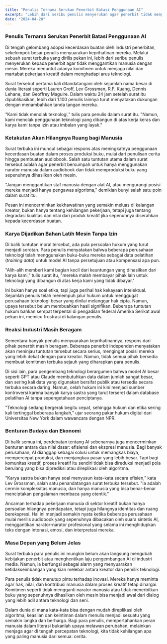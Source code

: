 ```yaml
---
title: "Penulis Ternama Serukan Penerbit Batasi Penggunaan AI"
excerpt: "Lebih dari seribu penulis menyerukan agar penerbit tidak menggantikan narator manusia dan staf editorial dengan teknologi AI, di tengah kekhawatiran atas penggunaan karya mereka tanpa izin dalam pelatihan model kecerdasan buatan."
date: "2024-04-28"
---
```


### Penulis Ternama Serukan Penerbit Batasi Penggunaan AI

Di tengah gelombang adopsi kecerdasan buatan oleh industri penerbitan, sekelompok besar penulis menyuarakan keprihatinan mereka. Melalui sebuah surat terbuka yang dirilis pekan ini, lebih dari seribu penulis menyerukan kepada penerbit agar tidak menggantikan manusia dengan mesin. Mereka menuntut adanya komitmen untuk menjaga nilai dan martabat pekerjaan kreatif dalam menghadapi arus teknologi.

Surat tersebut pertama kali ditandatangani oleh sejumlah nama besar di dunia literasi seperti Lauren Groff, Lev Grossman, R.F. Kuang, Dennis Lehane, dan Geoffrey Maguire. Dalam waktu 24 jam setelah surat itu dipublikasikan, lebih dari 1.100 penulis lainnya turut menyatakan dukungan dengan menambahkan tanda tangan mereka.

"Kami tidak menolak teknologi," tulis para penulis dalam surat itu. "Namun, kami menolak penggunaan teknologi yang dibangun di atas kerja keras dan karya kami tanpa izin atau imbalan yang layak."

### Ketakutan Akan Hilangnya Ruang bagi Manusia

Surat terbuka ini muncul sebagai respons atas meningkatnya penggunaan kecerdasan buatan dalam proses produksi buku, mulai dari penulisan cerita hingga pembuatan audiobook. Salah satu tuntutan utama dalam surat tersebut adalah agar penerbit bersumpah untuk hanya menggunakan narator manusia dalam audiobook dan tidak memproduksi buku yang sepenuhnya dihasilkan oleh mesin.

"Jangan menggantikan staf manusia dengan alat AI, atau mengurangi posisi mereka menjadi hanya pengawas algoritma," demikian bunyi salah satu poin dalam surat itu.

Pesan ini mencerminkan kekhawatiran yang semakin meluas di kalangan kreator, bukan hanya tentang kehilangan pekerjaan, tetapi juga tentang degradasi kualitas dan nilai dari produk kreatif jika sepenuhnya diserahkan kepada kecerdasan buatan.

### Karya Dijadikan Bahan Latih Mesin Tanpa Izin

Di balik tuntutan moral tersebut, ada pula persoalan hukum yang turut menjadi sorotan. Para penulis menyatakan bahwa beberapa perusahaan teknologi telah menggunakan buku-buku mereka sebagai data pelatihan (*training data*) untuk model AI tanpa persetujuan atau kompensasi apa pun.

"Alih-alih memberi kami bagian kecil dari keuntungan yang dihasilkan dari karya kami," tulis surat itu, "mereka malah membayar pihak lain untuk teknologi yang dibangun di atas kerja kami yang tidak dibayar."

Ini bukan hanya soal etika, tapi juga perihal hak kekayaan intelektual. Sejumlah penulis telah menempuh jalur hukum untuk menggugat perusahaan teknologi besar yang dinilai melanggar hak cipta. Namun, upaya tersebut belum membuahkan hasil signifikan. Beberapa tuntutan hukum bahkan sempat terpental di pengadilan federal Amerika Serikat awal pekan ini, memicu frustrasi di kalangan penulis.

### Reaksi Industri Masih Beragam

Sementara banyak penulis menyuarakan keprihatinannya, respons dari pihak penerbit masih beragam. Beberapa penerbit independen menyatakan akan meninjau tuntutan tersebut secara serius, mengingat posisi mereka yang lebih dekat dengan para kreator. Namun, tidak semua pihak bersedia membuat komitmen terbuka sejauh yang diharapkan para penulis.

Di sisi lain, para pengembang teknologi berargumen bahwa model AI besar seperti GPT atau Claude membutuhkan data dalam jumlah sangat besar, dan sering kali data yang digunakan bersifat publik atau tersedia secara terbuka secara daring. Namun, celah hukum ini kini menjadi sumber kontroversi karena banyak karya sastra yang turut terseret dalam database pelatihan AI tanpa sepengetahuan penciptanya.

"Teknologi sedang bergerak begitu cepat, sehingga hukum dan etika sering kali tertinggal beberapa langkah," ujar seorang pakar hukum digital dari Universitas New York dalam wawancara dengan NPR.

### Benturan Budaya dan Ekonomi

Di balik semua ini, perdebatan tentang AI sebenarnya juga mencerminkan benturan antara dua nilai dasar: efisiensi dan ekspresi manusia. Bagi banyak perusahaan, AI dianggap sebagai solusi untuk memangkas biaya, mempercepat produksi, dan menjangkau pasar yang lebih besar. Tapi bagi komunitas kreatif, proses kreatif itu sendiri tidak bisa direduksi menjadi pola berulang yang bisa diprediksi atau direplikasi oleh algoritma.

"Karya sastra bukan hanya soal menyusun kata-kata secara efisien," kata Lev Grossman, salah satu penandatangan surat terbuka tersebut. "Ia adalah cermin kompleksitas manusia, dan hanya manusia yang bisa benar-benar menciptakan pengalaman membaca yang otentik."

Ancaman terhadap pekerjaan manusia di sektor kreatif bukan hanya persoalan hilangnya pendapatan, tetapi juga hilangnya identitas dan ruang berekspresi. Hal ini menjadi semakin nyata ketika beberapa perusahaan mulai merilis audiobook yang sepenuhnya dibacakan oleh suara sintetis AI, menggantikan narator-narator profesional yang selama ini menghidupkan teks dengan intonasi, emosi, dan interpretasi mereka.

### Masa Depan yang Belum Jelas

Surat terbuka para penulis ini mungkin belum akan langsung mengubah kebijakan penerbit atau menghentikan laju pengembangan AI di industri media. Namun, ia berfungsi sebagai alarm yang menyuarakan ketidakseimbangan yang kian melebar antara kreator dan pemilik teknologi.

Para penulis tidak menutup pintu terhadap inovasi. Mereka hanya meminta agar hak, nilai, dan kontribusi manusia dalam proses kreatif tetap dihargai. Komitmen seperti tidak mengganti narator manusia atau tidak menerbitkan buku yang sepenuhnya dihasilkan oleh mesin bisa menjadi awal dari dialog yang lebih adil antara teknologi dan seni.

Dalam dunia di mana kata-kata bisa dengan mudah direplikasi oleh algoritma, keaslian dan keintiman dalam menulis menjadi sesuatu yang semakin langka dan berharga. Bagi para penulis, mempertahankan peran manusia dalam literasi bukanlah upaya melawan perubahan, melainkan menjaga agar di tengah percepatan teknologi, kita tidak kehilangan apa yang paling manusia dari semua: cerita.

